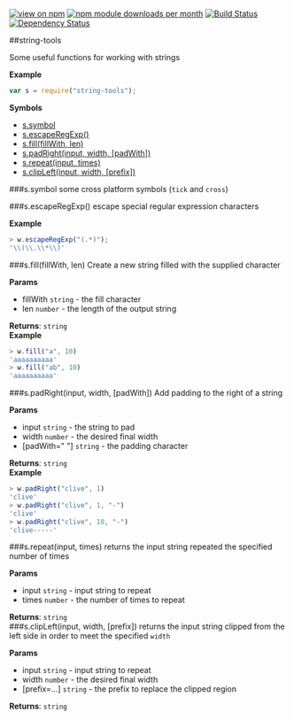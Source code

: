 [![view on npm](http://img.shields.io/npm/v/string-tools.svg)](https://www.npmjs.org/package/string-tools)
[![npm module downloads per month](http://img.shields.io/npm/dm/string-tools.svg)](https://www.npmjs.org/package/string-tools)
[![Build Status](https://travis-ci.org/75lb/string-tools.svg?branch=master)](https://travis-ci.org/75lb/string-tools)
[![Dependency Status](https://david-dm.org/75lb/string-tools.svg)](https://david-dm.org/75lb/string-tools)

<a name="module_string-tools"></a>
##string-tools

Some useful functions for working with strings

  
**Example**  
```js
var s = require("string-tools");
```
**Symbols**  
  * [s.symbol](#module_string-tools.symbol)
  * [s.escapeRegExp()](#module_string-tools.escapeRegExp)
  * [s.fill(fillWith, len)](#module_string-tools.fill)
  * [s.padRight(input, width, [padWith])](#module_string-tools.padRight)
  * [s.repeat(input, times)](#module_string-tools.repeat)
  * [s.clipLeft(input, width, [prefix])](#module_string-tools.clipLeft)

<a name="module_string-tools.symbol"></a>
###s.symbol
some cross platform symbols (`tick` and `cross`)

  
<a name="module_string-tools.escapeRegExp"></a>
###s.escapeRegExp()
escape special regular expression characters

**Example**  
```js
> w.escapeRegExp("(.*)");
'\\(\\.\\*\\)'
```
<a name="module_string-tools.fill"></a>
###s.fill(fillWith, len)
Create a new string filled with the supplied character

**Params**

- fillWith `string` - the fill character
- len `number` - the length of the output string

**Returns**: `string`  
**Example**  
```js
> w.fill("a", 10)
'aaaaaaaaaa'
> w.fill("ab", 10)
'aaaaaaaaaa'
```
<a name="module_string-tools.padRight"></a>
###s.padRight(input, width, [padWith])
Add padding to the right of a string

**Params**

- input `string` - the string to pad
- width `number` - the desired final width
- [padWith=&quot; &quot;] `string` - the padding character

**Returns**: `string`  
**Example**  
```js
> w.padRight("clive", 1)
'clive'
> w.padRight("clive", 1, "-")
'clive'
> w.padRight("clive", 10, "-")
'clive-----'
```
<a name="module_string-tools.repeat"></a>
###s.repeat(input, times)
returns the input string repeated the specified number of times

**Params**

- input `string` - input string to repeat
- times `number` - the number of times to repeat

**Returns**: `string`  
<a name="module_string-tools.clipLeft"></a>
###s.clipLeft(input, width, [prefix])
returns the input string clipped from the left side in order to meet the specified `width`

**Params**

- input `string` - input string to repeat
- width `number` - the desired final width
- [prefix=...] `string` - the prefix to replace the clipped region

**Returns**: `string`  

